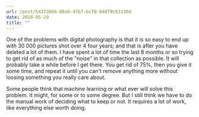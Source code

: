 ```yaml
---
url: /post/54373066-80a6-4fb7-bcf8-04079c03130d
date: 2018-05-29
title: ""
---
```


One of the problems with digital photography is that it is so easy to end up with 30 000 pictures shot over 4 four years; and that is after you have deleted a lot of them. I have spent a lot of time the last 8 months or so trying to get rid of as much of the "noise" in that collection as possible. It will probably take a while before I get there. You get rid of 75%, then you give it some time, and repeat it until you can't remove anything more without loosing something you really care about. 

Some people think that machine learning or what ever will solve this problem. It might, for some or to some degree. But I still think we have to do the manual work of deciding what to keep or not. It requires a lot of work, like everything else worth doing. 